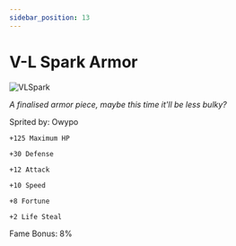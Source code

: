 ```yaml
---
sidebar_position: 13
---
```


# V-L Spark Armor

![VLSpark](https://vwiki.valorserver.com/api/item/picture/v-l%20spark%20armor)

<i>A finalised armor piece, maybe this time it'll be less bulky?</i>

Sprited by: Owypo

    +125 Maximum HP
    
    +30 Defense
    
    +12 Attack
    
    +10 Speed
    
    +8 Fortune
    
    +2 Life Steal
    
Fame Bonus: 8%
